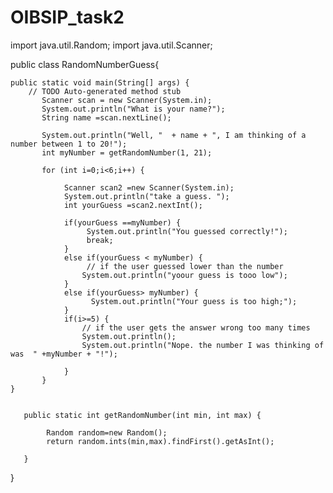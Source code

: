 # OIBSIP_task2
import java.util.Random;
import  java.util.Scanner;


public class RandomNumberGuess{

	public static void main(String[] args) {
		// TODO Auto-generated method stub
           Scanner scan = new Scanner(System.in);
           System.out.println("What is your name?");
           String name =scan.nextLine();
           
           System.out.println("Well, "  + name + ", I am thinking of a number between 1 to 20!");
           int myNumber = getRandomNumber(1, 21);
           
           for (int i=0;i<6;i++) {
        	     
        	    Scanner scan2 =new Scanner(System.in);
        	    System.out.println("take a guess. ");
        	    int yourGuess =scan2.nextInt();
        	    
        	    if(yourGuess ==myNumber) {
        	    	 System.out.println("You guessed correctly!");
        	    	 break;
        	    }
        	    else if(yourGuess < myNumber) {
        	    	 // if the user guessed lower than the number
        	    	System.out.println("yoour guess is tooo low");
        	    }
        	    else if(yourGuess> myNumber) {
        	    	  System.out.println("Your guess is too high;");
        	    }
        	    if(i>=5) {
        	    	// if the user gets the answer wrong too many times
        	    	System.out.println();
        	    	System.out.println("Nope. the number I was thinking of was  " +myNumber + "!");
        	    	
        	    }
           }
	}
	
	
	   public static int getRandomNumber(int min, int max) {
		 
		    Random random=new Random();
		    return random.ints(min,max).findFirst().getAsInt();	   
		    
	   }
	
}


